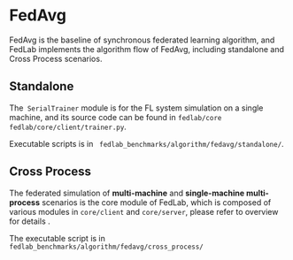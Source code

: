 # FedAvg

FedAvg is the baseline of synchronous federated learning algorithm, and FedLab implements the algorithm flow of FedAvg, including standalone and Cross Process scenarios.

## Standalone

The` SerialTrainer` module is for the FL system simulation on a single machine, and its source code can be found in `fedlab/core fedlab/core/client/trainer.py`.

Executable scripts is in ` fedlab_benchmarks/algorithm/fedavg/standalone/`.

## Cross Process

The federated simulation of **multi-machine** and **single-machine multi-process** scenarios is the core module of FedLab, which is composed of various modules in `core/client` and `core/server`, please refer to overview for details .

The executable script is in `fedlab_benchmarks/algorithm/fedavg/cross_process/`